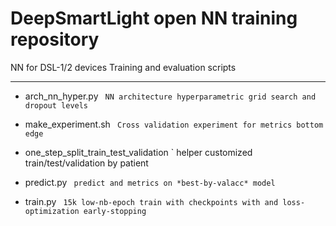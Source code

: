 # DeepSmartLight open NN training repository

NN for DSL-1/2 devices 
Training and evaluation scripts

---
- arch_nn_hyper.py
` NN architecture hyperparametric grid search and dropout levels`

- make_experiment.sh
` Cross validation experiment for metrics bottom edge`

- one_step_split_train_test_validation
` helper customized train/test/validation by patient

- predict.py
` predict and metrics on *best-by-valacc* model`

- train.py
` 15k low-nb-epoch train with checkpoints with and loss-optimization early-stopping`

